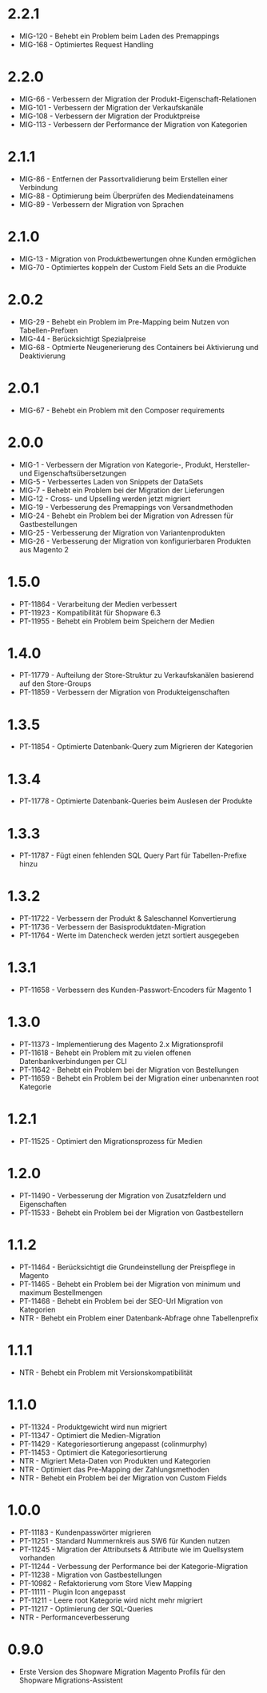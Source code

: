 # 2.2.1
- MIG-120 - Behebt ein Problem beim Laden des Premappings
- MIG-168 - Optimiertes Request Handling

# 2.2.0
- MIG-66 - Verbessern der Migration der Produkt-Eigenschaft-Relationen
- MIG-101 - Verbessern der Migration der Verkaufskanäle
- MIG-108 - Verbessern der Migration der Produktpreise
- MIG-113 - Verbessern der Performance der Migration von Kategorien

# 2.1.1
- MIG-86 - Entfernen der Passortvalidierung beim Erstellen einer Verbindung
- MIG-88 - Optimierung beim Überprüfen des Mediendateinamens
- MIG-89 - Verbessern der Migration von Sprachen

# 2.1.0
- MIG-13 - Migration von Produktbewertungen ohne Kunden ermöglichen
- MIG-70 - Optimiertes koppeln der Custom Field Sets an die Produkte

# 2.0.2
- MIG-29 - Behebt ein Problem im Pre-Mapping beim Nutzen von Tabellen-Prefixen
- MIG-44 - Berücksichtigt Spezialpreise
- MIG-68 - Optmierte Neugenerierung des Containers bei Aktivierung und Deaktivierung

# 2.0.1
- MIG-67 - Behebt ein Problem mit den Composer requirements

# 2.0.0
- MIG-1 - Verbessern der Migration von Kategorie-, Produkt, Hersteller- und Eigenschaftsübersetzungen
- MIG-5 - Verbessertes Laden von Snippets der DataSets
- MIG-7 - Behebt ein Problem bei der Migration der Lieferungen
- MIG-12 - Cross- und Upselling werden jetzt migriert
- MIG-19 - Verbesserung des Premappings von Versandmethoden
- MIG-24 - Behebt ein Problem bei der Migration von Adressen für Gastbestellungen
- MIG-25 - Verbesserung der Migration von Variantenprodukten
- MIG-26 - Verbesserung der Migration von konfigurierbaren Produkten aus Magento 2

# 1.5.0
- PT-11864 - Verarbeitung der Medien verbessert
- PT-11923 - Kompatibilität für Shopware 6.3
- PT-11955 - Behebt ein Problem beim Speichern der Medien

# 1.4.0
- PT-11779 - Aufteilung der Store-Struktur zu Verkaufskanälen basierend auf den Store-Groups
- PT-11859 - Verbessern der Migration von Produkteigenschaften

# 1.3.5
- PT-11854 - Optimierte Datenbank-Query zum Migrieren der Kategorien

# 1.3.4
- PT-11778 - Optimierte Datenbank-Queries beim Auslesen der Produkte

# 1.3.3
- PT-11787 - Fügt einen fehlenden SQL Query Part für Tabellen-Prefixe hinzu

# 1.3.2
- PT-11722 - Verbessern der Produkt & Saleschannel Konvertierung
- PT-11736 - Verbessern der Basisproduktdaten-Migration
- PT-11764 - Werte im Datencheck werden jetzt sortiert ausgegeben

# 1.3.1
- PT-11658 - Verbessern des Kunden-Passwort-Encoders für Magento 1

# 1.3.0
- PT-11373 - Implementierung des Magento 2.x Migrationsprofil
- PT-11618 - Behebt ein Problem mit zu vielen offenen Datenbankverbindungen per CLI
- PT-11642 - Behebt ein Problem bei der Migration von Bestellungen
- PT-11659 - Behebt ein Problem bei der Migration einer unbenannten root Kategorie

# 1.2.1
- PT-11525 - Optimiert den Migrationsprozess für Medien

# 1.2.0
- PT-11490 - Verbesserung der Migration von Zusatzfeldern und Eigenschaften
- PT-11533 - Behebt ein Problem bei der Migration von Gastbestellern

# 1.1.2
- PT-11464 - Berücksichtigt die Grundeinstellung der Preispflege in Magento
- PT-11465 - Behebt ein Problem bei der Migration von minimum und maximum Bestellmengen
- PT-11468 - Behebt ein Problem bei der SEO-Url Migration von Kategorien
- NTR - Behebt ein Problem einer Datenbank-Abfrage ohne Tabellenprefix

# 1.1.1
- NTR - Behebt ein Problem mit Versionskompatibilität

# 1.1.0
- PT-11324 - Produktgewicht wird nun migriert
- PT-11347 - Optimiert die Medien-Migration
- PT-11429 - Kategoriesortierung angepasst (colinmurphy)
- PT-11453 - Optimiert die Kategoriesortierung
- NTR - Migriert Meta-Daten von Produkten und Kategorien
- NTR - Optimiert das Pre-Mapping der Zahlungsmethoden
- NTR - Behebt ein Problem bei der Migration von Custom Fields

# 1.0.0
- PT-11183 - Kundenpasswörter migrieren
- PT-11251 - Standard Nummernkreis aus SW6 für Kunden nutzen
- PT-11245 - Migration der Attributsets & Attribute wie im Quellsystem vorhanden
- PT-11244 - Verbessung der Performance bei der Kategorie-Migration
- PT-11238 - Migration von Gastbestellungen
- PT-10982 - Refaktorierung vom Store View Mapping
- PT-11111 - Plugin Icon angepasst
- PT-11211 - Leere root Kategorie wird nicht mehr migriert
- PT-11217 - Optimierung der SQL-Queries
- NTR - Performanceverbesserung

# 0.9.0
- Erste Version des Shopware Migration Magento Profils für den Shopware Migrations-Assistent
